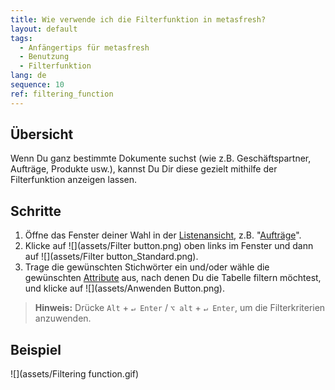 ```yaml
---
title: Wie verwende ich die Filterfunktion in metasfresh?
layout: default
tags:
  - Anfängertips für metasfresh
  - Benutzung
  - Filterfunktion
lang: de
sequence: 10
ref: filtering_function
---
```


## Übersicht
Wenn Du ganz bestimmte Dokumente suchst (wie z.B. Geschäftspartner, Aufträge, Produkte usw.), kannst Du Dir diese gezielt mithilfe der Filterfunktion anzeigen lassen.

## Schritte
1. Öffne das Fenster deiner Wahl in der [Listenansicht](Ansichten), z.B. "[Aufträge](Menu)".
1. Klicke auf ![](assets/Filter button.png) oben links im Fenster und dann auf ![](assets/Filter button_Standard.png).
1. Trage die gewünschten Stichwörter ein und/oder wähle die gewünschten [Attribute](Attribute_GP_hinzufuegen) aus, nach denen Du die Tabelle filtern möchtest, und klicke auf ![](assets/Anwenden Button.png).
 >**Hinweis:** Drücke `Alt` + `↵ Enter` / `⌥ alt` + `↵ Enter`, um die Filterkriterien anzuwenden.

## Beispiel
![](assets/Filtering function.gif)
